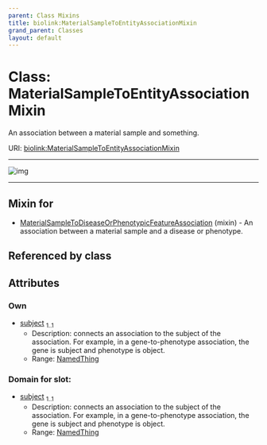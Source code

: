 ```yaml
---
parent: Class Mixins
title: biolink:MaterialSampleToEntityAssociationMixin
grand_parent: Classes
layout: default
---
```


# Class: MaterialSampleToEntityAssociationMixin


An association between a material sample and something.

URI: [biolink:MaterialSampleToEntityAssociationMixin](https://w3id.org/biolink/MaterialSampleToEntityAssociationMixin)


---

![img](https://yuml.me/diagram/nofunky;dir:TB/class/[MaterialSample]%3Csubject%201..1-%20[MaterialSampleToEntityAssociationMixin],[MaterialSampleToDiseaseOrPhenotypicFeatureAssociation]uses%20-.-%3E[MaterialSampleToEntityAssociationMixin],[MaterialSampleToDiseaseOrPhenotypicFeatureAssociation],[MaterialSample])

---


## Mixin for

 * [MaterialSampleToDiseaseOrPhenotypicFeatureAssociation](MaterialSampleToDiseaseOrPhenotypicFeatureAssociation.md) (mixin)  - An association between a material sample and a disease or phenotype.

## Referenced by class


## Attributes


### Own

 * [subject](subject.md)  <sub>1..1</sub>
     * Description: connects an association to the subject of the association. For example, in a gene-to-phenotype association, the gene is subject and phenotype is object.
     * Range: [NamedThing](NamedThing.md)

### Domain for slot:

 * [subject](subject.md)  <sub>1..1</sub>
     * Description: connects an association to the subject of the association. For example, in a gene-to-phenotype association, the gene is subject and phenotype is object.
     * Range: [NamedThing](NamedThing.md)
